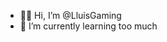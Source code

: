 - 👋🏽 Hi, I’m @LluisGaming
- 🌱 I’m currently learning too much

<!---
LluisGaming/LluisGaming is a ✨ special ✨ repository because its `README.md` (this file) appears on your GitHub profile.
You can click the Preview link to take a look at your changes.
--->
